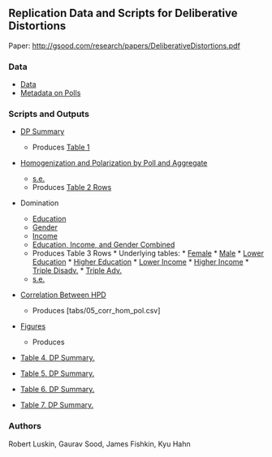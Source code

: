 ## Replication Data and Scripts for Deliberative Distortions

Paper: http://gsood.com/research/papers/DeliberativeDistortions.pdf

### Data

* [Data](data/polardata.csv)
* [Metadata on Polls](data/poll_indices.csv)

### Scripts and Outputs

* [DP Summary](scripts/01_summary_dp_data_table_1.R)
    * Produces [Table 1](tabs/01_table_1_dp_summary.csv)

* [Homogenization and Polarization by Poll and Aggregate](scripts/02_hom_pol_table_2_3.R)
    * [s.e.](scripts/05a_hp_se.R)
    * Produces [Table 2 Rows](tabs/02_table_2_hom_pol.csv)
    

* Domination
    - [Education](scripts/03a_dom_educ.R)
    - [Gender](scripts/03b_dom_gender.R)
    - [Income](scripts/03c_dom_income.R)
    - [Education, Income, and Gender Combined](scripts/03d_dom_men_income_ed.R)
    * Produces Table 3 Rows
            * Underlying tables: 
                    * [Female](tabs/04_table_4a_toward_female.csv)
                    * [Male](tabs/04_table_4a_toward_male.csv)
                    * [Lower Education](tabs/04_table_4b_toward_lowed.csv)
                    * [Higher Education](tabs/04_table_4b_toward_highed.csv)
                    * [Lower Income](tabs/04_table_4c_toward_lowinc.csv)
                    * [Higher Income](tabs/04_table_4c_toward_highinc.csv)
                    * [Triple Disadv.](tabs/04_table_4d_toward_triple.csv)
                    * [Triple Adv.](tabs/04_table_4d_toward_triple_disadv.csv)
    * [s.e.](scripts/05b_dom_se.R)

* [Correlation Between HPD](scripts/04_corr_hpd.R)
    * Produces [tabs/05_corr_hom_pol.csv]

* [Figures](scripts/)
    - Produces 

* [Table 4. DP Summary.](tabs/01_table_1_dp_summary.csv)

* [Table 5. DP Summary.](tabs/01_table_1_dp_summary.csv)

* [Table 6. DP Summary.](tabs/01_table_1_dp_summary.csv)

* [Table 7. DP Summary.](tabs/01_table_1_dp_summary.csv)

### Authors

Robert Luskin, Gaurav Sood, James Fishkin, Kyu Hahn

